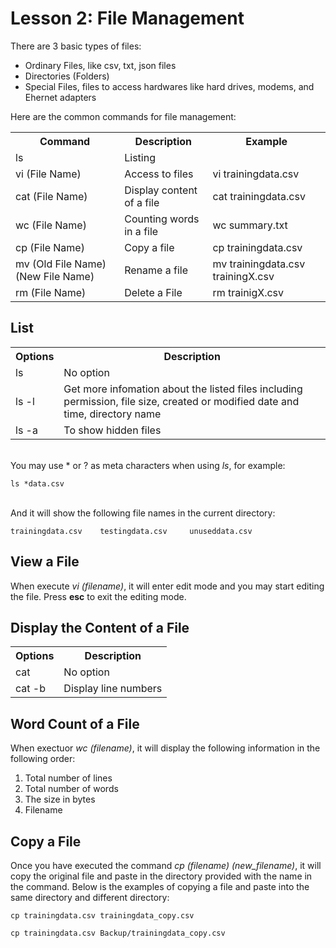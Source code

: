 # Lesson 2: File Management
There are 3 basic types of files:
<ul>
	<li>Ordinary Files, like csv, txt, json files</li>
	<li>Directories (Folders)</li>
	<li>Special Files, files to access hardwares like hard drives, modems, and Ehernet adapters</li>
</ul>
Here are the common commands for file management:
<table>
	<tr>
		<th>Command</th>
		<th>Description</th>
		<th>Example</th>
	</tr>
	<tr>
		<td>ls</td>
		<td>Listing </td>
		<td></td>
	</tr>
	<tr>
		<td>vi (File Name)</td>
		<td>Access to files</td>
		<td>vi trainingdata.csv</td>
	</tr>
	<tr>
		<td>cat (File Name)</td>
		<td>Display content of a file</td>
		<td>cat trainingdata.csv</td>
	</tr>
	<tr>
		<td>wc (File Name)</td>
		<td>Counting words in a file</td>
		<td>wc summary.txt</td>
	</tr>
	<tr>
		<td>cp (File Name)</td>
		<td>Copy a file</td>
		<td>cp trainingdata.csv</td>
	</tr>
	<tr>
		<td>mv (Old File Name) (New File Name)</td>
		<td>Rename a file</td>
		<td>mv trainingdata.csv trainingX.csv</td>
	</tr>
	<tr>
		<td>rm (File Name)</td>
		<td>Delete a File</td>
		<td>rm trainigX.csv</td>
	</tr>
</table>

## List
<table>
	<tr>
		<th>Options</th>
		<th>Description</th>
	</tr>
	<tr>
		<td>ls</td>
		<td>No option</td>
	</tr>
	<tr>
		<td>ls -l</td>
		<td>Get more infomation about the listed files including permission, file size, created or modified date and time, directory name</td>
	</tr>
	<tr>
		<td>ls -a</td>
		<td>To show hidden files</td>
	</tr>
</table>

<br>
You may use * or ? as meta characters when using <i>ls</i>, for example:

```
ls *data.csv
```

<br>
And it will show the following file names in the current directory:

```
trainingdata.csv	testingdata.csv		unuseddata.csv
```
## View a File
When execute <i>vi (filename)</i>, it will enter edit mode and you may start editing the file. Press <b>esc</b> to exit the editing mode. 

## Display the Content of a File
<table>
	<tr>
		<th>Options</th>
		<th>Description</th>
	</tr>
	<tr>
		<td>cat</td>
		<td>No option</td>
	</tr>
	<tr>
		<td>cat -b</td>
		<td>Display line numbers</td>
	</tr>
</table>

## Word Count of a File
When exectuor <i>wc (filename)</i>, it will display the following information in the following order:
<ol>
	<li>Total number of lines</li>
	<li>Total number of words</li>
	<li>The size in bytes</li>
	<li>Filename</li>
</ol>

## Copy a File
Once you have executed the command <i>cp (filename) (new_filename)</i>, it will copy the original file and paste in the directory provided with the name in the command. Below is the examples of copying a file and paste into the same directory and different directory:
```
cp trainingdata.csv trainingdata_copy.csv
```
```
cp trainingdata.csv Backup/trainingdata_copy.csv
```


